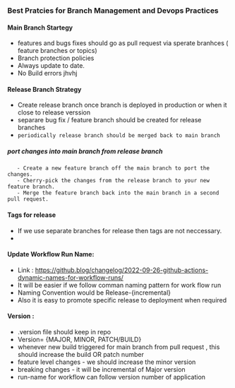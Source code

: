 ### Best Pratcies for Branch Management and Devops Practices

#### Main Branch Startegy 
 - features and bugs fixes should go as pull request via sperate branhces ( feature branches or topics)
 - Branch protection policies
 - Always update to date.
 - No Build errors jhvhj

#### Release Branch Strategy
 - Create release branch once branch is deployed in production or when it close to release verssion
 - separare bug fix / feature branch should be created for release branches
 - `periodically release branch should be merged back to main branch`
 
 ##### port changes into main branch from release branch
       - Create a new feature branch off the main branch to port the changes.
       - Cherry-pick the changes from the release branch to your new feature branch.
       - Merge the feature branch back into the main branch in a second pull request.
       
 #### Tags for release
  - If we use separate branches for release then tags are not neccessary.
  - 

#### Update Workflow Run Name:
- Link : https://github.blog/changelog/2022-09-26-github-actions-dynamic-names-for-workflow-runs/
- It will be easier if we follow comman naming pattern for work flow run
-  Naming Convention would be Release-{incremental}
-  Also it is easy to promote specific release to deployment when required

####  Version :
- .version file should keep in repo
- Version= {MAJOR, MINOR, PATCH/BUILD}
- whenever new build triggered for main branch from pull request , this should increase the build OR patch number
- feature level changes - we should increase the minor version
- breaking changes - it will be incremental of Major version
- run-name for workflow can follow version number of application
